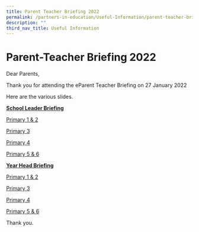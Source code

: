 ```yaml
---
title: Parent Teacher Briefing 2022
permalink: /partners-in-education/Useful-Information/parent-teacher-briefing-2022/
description: ""
third_nav_title: Useful Information
---
```

# Parent-Teacher Briefing 2022
Dear Parents,  

Thank you for attending the eParent Teacher Briefing on 27 January 2022

Here are the various slides. 

<b><u>School Leader Briefing</u></b>

<a href="/files/Partners%20in%20Education/Useful%20Information/Parent%20Teacher%20Briefing%202022/SL%20slides_P1P2_2022.pdf" target="_blank">Primary 1 & 2</a>

<a href="/files/Partners%20in%20Education/Useful%20Information/Parent%20Teacher%20Briefing%202022/SL%20slides_P3_2022.pdf" target="_blank">Primary 3</a>
  
<a href="/files/Partners%20in%20Education/Useful%20Information/Parent%20Teacher%20Briefing%202022/SL%20slides_P4_2022.pdf" target="_blank">Primary 4</a>
  
<a href="/files/Partners%20in%20Education/Useful%20Information/Parent%20Teacher%20Briefing%202022/SL%20slides_P5P6_2022.pdf" target="_blank">Primary 5 & 6</a>
  
<b><u>Year Head Briefing</u></b>

<a href="/files/Partners%20in%20Education/Useful%20Information/Parent%20Teacher%20Briefing%202022/2022_P1P2_PTB_YH%20Slides.pdf" target="_blank">Primary 1 & 2</a>

<a href="/files/Partners%20in%20Education/Useful%20Information/Parent%20Teacher%20Briefing%202022/2022_P3_PTB_YH%20Slides.pdf" target="_blank">Primary 3</a>
  
<a href="/files/Partners%20in%20Education/Useful%20Information/Parent%20Teacher%20Briefing%202022/2022_P4_PTB_YH%20Slides.pdf" target="_blank">Primary 4</a>
  
<a href="/files/Partners%20in%20Education/Useful%20Information/Parent%20Teacher%20Briefing%202022/2022_P5P6_PTB_YH%20Slides.pdf" target="_blank">Primary 5 & 6</a>

Thank you.